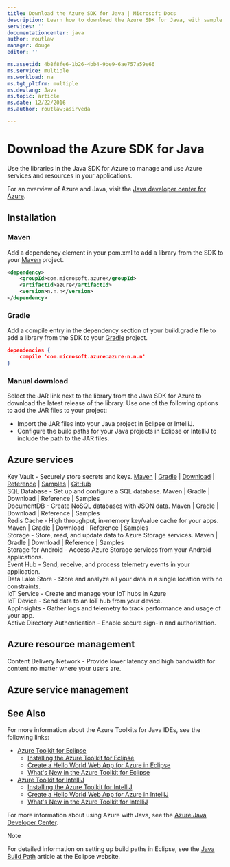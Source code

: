 ```yaml
---
title: Download the Azure SDK for Java | Microsoft Docs
description: Learn how to download the Azure SDK for Java, with sample code provided for Maven projects.
services: ''
documentationcenter: java
author: routlaw
manager: douge
editor: ''

ms.assetid: 4b8f8fe6-1b26-4bb4-9be9-6ae757a59e66
ms.service: multiple
ms.workload: na
ms.tgt_pltfrm: multiple
ms.devlang: Java
ms.topic: article
ms.date: 12/22/2016
ms.author: routlaw;asirveda

---
```

# Download the Azure SDK for Java

Use the libraries in the Java SDK for Azure to manage and use Azure services and resources in your applications.  
   
For an overview of Azure and Java, visit the [Java developer center for Azure](https://azure.microsoft.com/en-us/develop/java).

## Installation

### Maven

Add a dependency element in your pom.xml to add a library from the SDK to your [Maven](https://maven.apache.org) project.  

```xml
<dependency>
    <groupId>com.microsoft.azure</groupId>
    <artifactId>azure</artifactId>
    <version>n.n.n</version>
</dependency>
```

### Gradle

Add a compile entry in the dependency section of your build.gradle file to add a library from the SDK to your [Gradle](https://gradle.org) project.

```json
dependencies {
    compile 'com.microsoft.azure:azure:n.n.n'
}
```

### Manual download

Select the JAR link next to the library from the Java SDK for Azure to download the latest release of the library. Use one of the following options to add the JAR files to your project:

* Import the JAR files into your Java project in Eclipse or IntelliJ.
* Configure the build paths for your Java projects in Eclipse or IntelliJ to include the path to the JAR files.

## Azure services

Key Vault - Securely store secrets and keys. [Maven](test.md) | [Gradle](test.md) | [Download](test.md) | [Reference](test.md) | [Samples](test.md) | [GitHub](test.md)   
SQL Database - Set up and configure a SQL database. Maven | Gradle | Download | Reference | Samples   
DocumentDB - Create NoSQL databases with JSON data. Maven | Gradle | Download | Reference | Samples  
Redis Cache - High throughput, in-memory key/value cache for your apps. Maven | Gradle | Download | Reference | Samples  
Storage - Store, read, and update data to Azure Storage services. Maven | Gradle | Download | Reference | Samples  
Storage for Android - Access Azure Storage services from your Android applications.  
Event Hub - Send, receive, and process telemetry events in your application.  
Data Lake Store - Store and analyze all your data in a single location with no constraints.  
IoT Service - Create and manage your IoT hubs in Azure   
IoT Device - Send data to an IoT hub from your device.  
AppInsights - Gather logs and telemetry to track performance and usage of your app.  
Active Directory Authentication - Enable secure sign-in and authorization.  


## Azure resource management
Content Delivery Network - Provide lower latency and high bandwidth for content no matter where your users are.


## Azure service management



## See Also
For more information about the Azure Toolkits for Java IDEs, see the following links:

* [Azure Toolkit for Eclipse]
  * [Installing the Azure Toolkit for Eclipse]
  * [Create a Hello World Web App for Azure in Eclipse]
  * [What's New in the Azure Toolkit for Eclipse]
* [Azure Toolkit for IntelliJ]
  * [Installing the Azure Toolkit for IntelliJ]
  * [Create a Hello World Web App for Azure in IntelliJ]
  * [What's New in the Azure Toolkit for IntelliJ]

For more information about using Azure with Java, see the [Azure Java Developer Center].

> [!NOTE]
> For detailed information on setting up build paths in Eclipse, see the [Java Build Path] article at the Eclipse website.
>

<!-- URL List -->

[Azure Toolkit for Eclipse]: ./azure-toolkit-for-eclipse.md
[Azure Toolkit for IntelliJ]: ./azure-toolkit-for-intellij.md
[Create a Hello World Web App for Azure in Eclipse]: ./app-service-web/app-service-web-eclipse-create-hello-world-web-app.md
[Create a Hello World Web App for Azure in IntelliJ]: ./app-service-web/app-service-web-intellij-create-hello-world-web-app.md
[Installing the Azure Toolkit for Eclipse]: ./azure-toolkit-for-eclipse-installation.md
[Installing the Azure Toolkit for IntelliJ]: ./azure-toolkit-for-intellij-installation.md
[What's New in the Azure Toolkit for Eclipse]: ./azure-toolkit-for-eclipse-whats-new.md
[What's New in the Azure Toolkit for IntelliJ]: ./azure-toolkit-for-intellij-whats-new.md

[Azure Java Developer Center]: http://go.microsoft.com/fwlink/?LinkID=699547
[Azure Libraries Repository on Maven]: http://go.microsoft.com/fwlink/?LinkID=286274
[Java Build Path]: http://help.eclipse.org/luna/index.jsp?topic=%2Forg.eclipse.jdt.doc.user%2Freference%2Fref-properties-build-path.htm
[license]: http://www.apache.org/licenses/LICENSE-2.0.html
[maven-getting-started]: http://go.microsoft.com/fwlink/?LinkID=622998